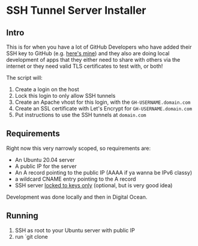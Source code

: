 
# SSH Tunnel Server Installer
 
## Intro

This is for when you have a lot of GitHub Developers who have added their SSH key to GitHub (e.g. [here's mine](https://github.com/mrjones-plip.keys)) and they also are doing local development of apps that they either need to share with others via the internet or they need valid TLS certificates to test with, or both!

The script will:
1. Create a login on the host
1. Lock this login to only allow SSH tunnels
1. Create an Apache vhost for this login, with the `GH-USERNAME.domain.com`
1. Create an SSL certificate with Let's Encrypt for `GH-USERNAME.domain.com`
1. Put instructions to use the SSH tunnels at `domain.com`

## Requirements

Right now this very narrowly scoped, so requirements are:
* An Ubuntu 20.04 server
* A public IP for the server
* An A record pointing to the public IP (AAAA if ya wanna be IPv6 classy)
* a wildcard CNAME entry pointing to the A record
* SSH server [locked to keys only](https://www.linuxbabe.com/linux-server/setup-passwordless-ssh-login) (optional, but is very good idea)

Development was done locally and then in Digital Ocean.

## Running

1. SSH as root to your Ubuntu server with public IP
1. run `git clone 